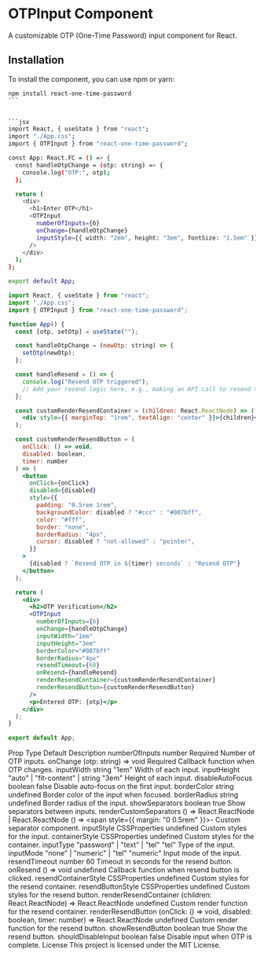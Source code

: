 # OTPInput Component

A customizable OTP (One-Time Password) input component for React.

## Installation

To install the component, you can use npm or yarn:

````bash
npm install react-one-time-password
```


```jsx
import React, { useState } from "react";
import "./App.css";
import { OTPInput } from "react-one-time-password";

const App: React.FC = () => {
  const handleOtpChange = (otp: string) => {
    console.log("OTP:", otp);
  };

  return (
    <div>
      <h1>Enter OTP</h1>
      <OTPInput
        numberOfInputs={6}
        onChange={handleOtpChange}
        inputStyle={{ width: "2em", height: "3em", fontSize: "1.5em" }} // Custom styles for larger inputs
      />
    </div>
  );
};

export default App;
````

```jsx
import React, { useState } from "react";
import "./App.css";
import { OTPInput } from "react-one-time-password";

function App() {
  const [otp, setOtp] = useState("");

  const handleOtpChange = (newOtp: string) => {
    setOtp(newOtp);
  };

  const handleResend = () => {
    console.log("Resend OTP triggered");
    // Add your resend logic here, e.g., making an API call to resend the OTP
  };

  const customRenderResendContainer = (children: React.ReactNode) => (
    <div style={{ marginTop: "1rem", textAlign: "center" }}>{children}</div>
  );

  const customRenderResendButton = (
    onClick: () => void,
    disabled: boolean,
    timer: number
  ) => (
    <button
      onClick={onClick}
      disabled={disabled}
      style={{
        padding: "0.5rem 1rem",
        backgroundColor: disabled ? "#ccc" : "#007bff",
        color: "#fff",
        border: "none",
        borderRadius: "4px",
        cursor: disabled ? "not-allowed" : "pointer",
      }}
    >
      {disabled ? `Resend OTP in ${timer} seconds` : "Resend OTP"}
    </button>
  );

  return (
    <div>
      <h2>OTP Verification</h2>
      <OTPInput
        numberOfInputs={6}
        onChange={handleOtpChange}
        inputWidth="1em"
        inputHeight="3em"
        borderColor="#007bff"
        borderRadius="4px"
        resendTimeout={60}
        onResend={handleResend}
        renderResendContainer={customRenderResendContainer}
        renderResendButton={customRenderResendButton}
      />
      <p>Entered OTP: {otp}</p>
    </div>
  );
}

export default App;
```

Prop Type Default Description
numberOfInputs number Required Number of OTP inputs.
onChange (otp: string) => void Required Callback function when OTP changes.
inputWidth string "1em" Width of each input.
inputHeight "auto" | "fit-content" | string "3em" Height of each input.
disableAutoFocus boolean false Disable auto-focus on the first input.
borderColor string undefined Border color of the input when focused.
borderRadius string undefined Border radius of the input.
showSeparators boolean true Show separators between inputs.
renderCustomSeparators () => React.ReactNode | React.ReactNode () => <span style={{ margin: "0 0.5rem" }}>-</span> Custom separator component.
inputStyle CSSProperties undefined Custom styles for the input.
containerStyle CSSProperties undefined Custom styles for the container.
inputType "password" | "text" | "tel" "tel" Type of the input.
inputMode "none" | "numeric" | "tel" "numeric" Input mode of the input.
resendTimeout number 60 Timeout in seconds for the resend button.
onResend () => void undefined Callback function when resend button is clicked.
resendContainerStyle CSSProperties undefined Custom styles for the resend container.
resendButtonStyle CSSProperties undefined Custom styles for the resend button.
renderResendContainer (children: React.ReactNode) => React.ReactNode undefined Custom render function for the resend container.
renderResendButton (onClick: () => void, disabled: boolean, timer: number) => React.ReactNode undefined Custom render function for the resend button.
showResendButton boolean true Show the resend button.
shouldDisableInput boolean false Disable input when OTP is complete.
License
This project is licensed under the MIT License.
